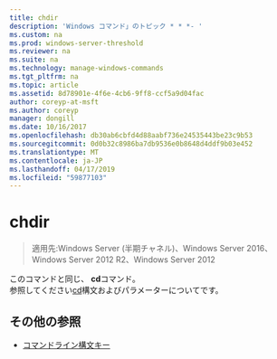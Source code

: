 ```yaml
---
title: chdir
description: 'Windows コマンド」のトピック * * *- '
ms.custom: na
ms.prod: windows-server-threshold
ms.reviewer: na
ms.suite: na
ms.technology: manage-windows-commands
ms.tgt_pltfrm: na
ms.topic: article
ms.assetid: 8d78901e-4f6e-4cb6-9ff8-ccf5a9d04fac
author: coreyp-at-msft
ms.author: coreyp
manager: dongill
ms.date: 10/16/2017
ms.openlocfilehash: db30ab6cbfd4d88aabf736e24535443be23c9b53
ms.sourcegitcommit: 0d0b32c8986ba7db9536e0b8648d4ddf9b03e452
ms.translationtype: MT
ms.contentlocale: ja-JP
ms.lasthandoff: 04/17/2019
ms.locfileid: "59877103"
---
```

# <a name="chdir"></a>chdir

>適用先:Windows Server (半期チャネル)、Windows Server 2016、Windows Server 2012 R2、Windows Server 2012

このコマンドと同じ、 **cd**コマンド。  
参照してください[cd](cd.md)構文およびパラメーターについてです。  
## <a name="additional-references"></a>その他の参照  
-   [コマンドライン構文キー](command-line-syntax-key.md)  
  

